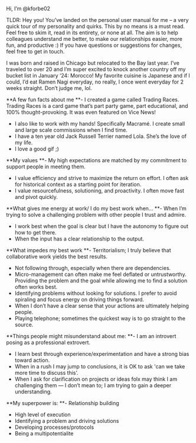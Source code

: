 Hi, I’m @kforbe02

TLDR: Hey you! You’ve landed on the personal user manual for me – a very quick tour of my personality and quirks. This by no means is a must read. Feel free to skim it, read in its entirety, or none at all. The aim is to help colleagues understand me better, to make our relationships easier, more fun, and productive :) If you have questions or suggestions for changes, feel free to get in touch. 

I was born and raised in Chicago but relocated to the Bay last year. I’ve traveled to over 20 and I’m super excited to knock another country off my bucket list in January ‘24: Morocco! My favorite cuisine is Japanese and if I could, I’d eat Ramen Nagi everyday, no really, I once went everyday for 2 weeks straight. Don’t judge me, lol.

**A few fun facts about me
**- I created a game called Trading Races. Trading Races is a card game that’s part party game, part educational, and 100% thought-provoking. It was even featured on Vice News!
- I also like to work with my hands! Specifically Macramé. I create small and large scale commissions when I find time.
- I have a ten year old Jack Russell Terrier named Lola. She’s the love of my life.
- I love a good gif ;)
 
**My values
**- My high expectations are matched by my commitment to support people in meeting them.
- I value efficiency and strive to maximize the return on effort. I often ask for historical context as a starting point for iteration.
- I value resourcefulness, solutioning, and proactivity. I often move fast and pivot quickly.

**What gives me energy at work/ I do my best work when…
**- When I’m trying to solve a challenging problem with other people I trust and admire.
- I work best when the goal is clear but I have the autonomy to figure out how to get there.
- When the input has a clear relationship to the output.

**​​What impedes my best work
**- Territorialism; I truly believe that collaborative work yields the best results.
- Not following through, especially when there are dependencies.
- Micro-management can often make me feel deflated or untrustworthy. Providing the problem and the goal while allowing me to find a solution often works best.
- Identifying problems without looking for solutions. I prefer to avoid spiraling and focus energy on driving things forward.
- When I don’t have a clear sense that your actions are ultimately helping people.
- Playing telephone; sometimes the quickest way is to go straight to the source.

**Things people might misunderstand about me:
**- I am an introvert posing as a professional extrovert. 
- I learn best through experience/experimentation and have a strong bias toward action. 
- When in a rush I may jump to conclusions, it is OK to ask 'can we take more time to discuss this’.
- When I ask for clarification on projects or ideas folx may think I am challenging them — I don’t mean to; I am trying to gain a deeper understanding. 

**My superpower is:
**- Relationship building
- High level of execution
- Identifying a problem and driving solutions
- Developing processes/protocols
- Being a multipotentialite
